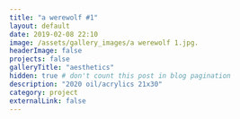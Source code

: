 ```yaml
---
title: "a werewolf #1"
layout: default
date: 2019-02-08 22:10
image: /assets/gallery_images/a werewolf 1.jpg.
headerImage: false
projects: false
galleryTitle: "aesthetics"
hidden: true # don't count this post in blog pagination
description: "2020 oil/acrylics 21x30"
category: project
externalLink: false
---
```

